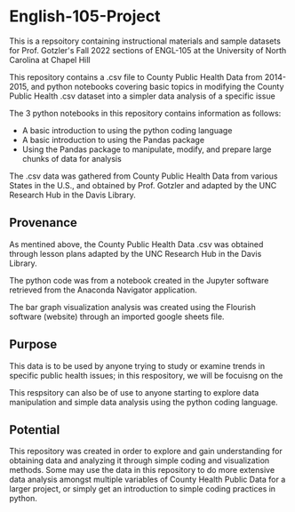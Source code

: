 # English-105-Project

This is a repsoitory containing instructional materials and sample datasets for Prof. Gotzler's Fall 2022 sections of ENGL-105 at the University of North Carolina at Chapel Hill

This repository contains a .csv file to County Public Health Data from 2014-2015, and python notebooks covering basic topics in modifying the County Public Health .csv dataset into a simpler data analysis of a specific issue

The 3 python notebooks in this repository contains information as follows:
  - A basic introduction to using the python coding language
  - A basic introduction to using the Pandas package
  - Using the Pandas package to manipulate, modify, and prepare large chunks of data for       analysis

The .csv data was gathered from County Public Health Data from various States in the U.S., and obtained by Prof. Gotzler and adapted by the UNC Research Hub in the Davis Library.

## Provenance

As mentined above, the County Public Health Data .csv was obtained through lesson plans adapted by the UNC Research Hub in the Davis Library.

The python code was from a notebook created in the Jupyter software retrieved from the Anaconda Navigator application.

The bar graph visualization analysis was created using the Flourish software (website) through an imported google sheets file.

## Purpose

This data is to be used by anyone trying to study or examine trends in specific public health issues; in this respository, we will be focuisng on the 

This respsitory can also be of use to anyone starting to explore data manipulation and simple data analysis using the python coding language.

## Potential

This repository was created in order to explore and gain understanding for obtaining data and analyzing it through simple coding and visualization methods. Some may use the data in this repository to do more extensive data analysis amongst multiple variables of County Health Public Data for a larger project, or simply get an introduction to simple coding practices in python.
